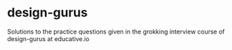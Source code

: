 # design-gurus
Solutions to the practice questions given in the grokking interview course of design-gurus at  educative.io
